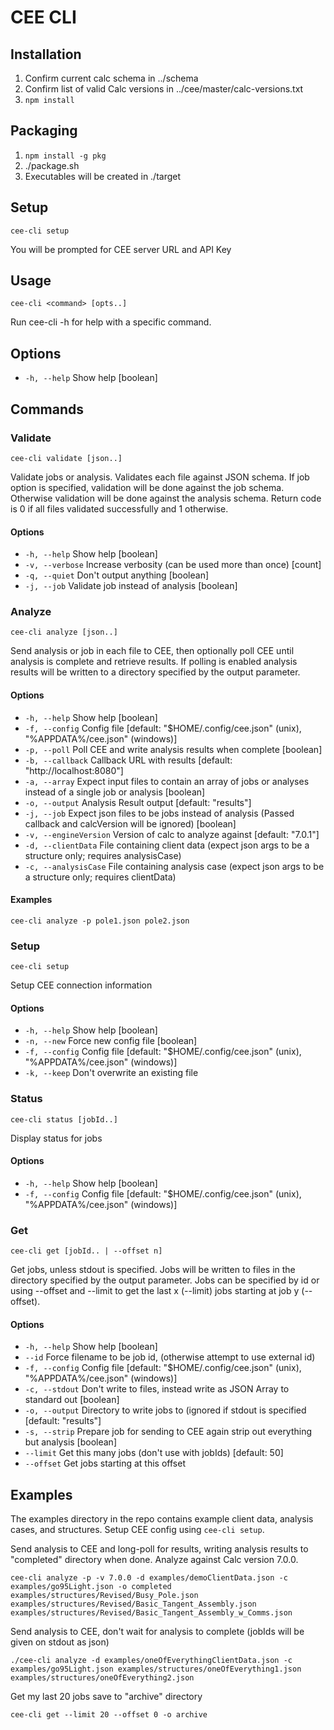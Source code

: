 # CEE CLI

## Installation
1. Confirm current calc schema in ../schema
1. Confirm list of valid Calc versions in ../cee/master/calc-versions.txt
1. `npm install`

## Packaging
1. `npm install -g pkg`
1. ./package.sh
1. Executables will be created in ./target

## Setup
`cee-cli setup`

You will be prompted for CEE server URL and API Key

## Usage
`cee-cli <command> [opts..]`

Run cee-cli -h <command> for help with a specific command.

## Options
  * `-h, --help`  Show help  [boolean]

## Commands

### Validate
`cee-cli validate [json..]`

Validate jobs or analysis.  Validates each file against JSON schema.  If job option is specified, validation will be done against the job schema.  Otherwise validation will be done against the analysis schema.  Return code is 0 if all files validated successfully and 1 otherwise.

#### Options
  * `-h, --help`     Show help  [boolean]
  * `-v, --verbose`  Increase verbosity (can be used more than once)  [count]
  * `-q, --quiet`    Don't output anything  [boolean]
  * `-j, --job`      Validate job instead of analysis  [boolean]


### Analyze
`cee-cli analyze [json..]`

Send analysis or job in each file to CEE, then optionally poll CEE until analysis is complete  and retrieve results.  If polling is enabled analysis results will be written to a directory specified by the output parameter.

#### Options
   * `-h, --help`           Show help  [boolean]
   * `-f, --config`         Config file  [default: "$HOME/.config/cee.json" (unix), "%APPDATA%/cee.json" (windows)]
   * `-p, --poll`           Poll CEE and write analysis results when complete  [boolean]
   * `-b, --callback`       Callback URL with results  [default: "http://localhost:8080"]
   * `-a, --array`          Expect input files to contain an array of jobs or analyses instead of a single job or analysis  [boolean]
   * `-o, --output`         Analysis Result output  [default: "results"]
   * `-j, --job`            Expect json files to be jobs instead of analysis (Passed callback and calcVersion will be ignored)  [boolean]
   * `-v, --engineVersion`  Version of calc to analyze against  [default: "7.0.1"]
   * `-d, --clientData`     File containing client data (expect json args to be a structure only; requires analysisCase)
   * `-c, --analysisCase`   File containing analysis case (expect json args to be a structure only; requires clientData)

#### Examples
  `cee-cli analyze -p pole1.json pole2.json`

### Setup
`cee-cli setup`

Setup CEE connection information

#### Options
  * `-h, --help`    Show help  [boolean]
  * `-n, --new`     Force new config file  [boolean]
  * `-f, --config`  Config file  [default: "$HOME/.config/cee.json" (unix), "%APPDATA%/cee.json" (windows)]
  * `-k, --keep`    Don't overwrite an existing file

### Status
`cee-cli status [jobId..]`

Display status for jobs

#### Options
  * `-h, --help`    Show help  [boolean]
  * `-f, --config`  Config file  [default: "$HOME/.config/cee.json" (unix), "%APPDATA%/cee.json" (windows)]

### Get
`cee-cli get [jobId.. | --offset n]`

Get jobs, unless stdout is specified.  Jobs will be written to files in the directory specified by the output parameter.  Jobs can be specified by id or using --offset and --limit to get the last x (--limit) jobs starting at job y (--offset).

#### Options
  * `-h, --help`    Show help  [boolean]
  * `--id`          Force filename to be job id, (otherwise attempt to use external id)
  * `-f, --config`  Config file  [default: "$HOME/.config/cee.json" (unix), "%APPDATA%/cee.json" (windows)]
  * `-c, --stdout`  Don't write to files, instead write as JSON Array to standard out [boolean]
  * `-o, --output`  Directory to write jobs to (ignored if stdout is specified [default: "results"]
  * `-s, --strip`   Prepare job for sending to CEE again strip out everything but analysis [boolean]
  * `--limit`       Get this many jobs (don't use with jobIds)         [default: 50]
  * `--offset`      Get jobs starting at this offset

## Examples

  The examples directory in the repo contains example client data, analysis cases, and structures.  Setup CEE config using `cee-cli setup`. 

  Send analysis to CEE and long-poll for results, writing analysis results to "completed" directory when done. Analyze against Calc version 7.0.0.
 ```
 cee-cli analyze -p -v 7.0.0 -d examples/demoClientData.json -c examples/go95Light.json -o completed examples/structures/Revised/Busy_Pole.json examples/structures/Revised/Basic_Tangent_Assembly.json examples/structures/Revised/Basic_Tangent_Assembly_w_Comms.json
 ```

  Send analysis to CEE, don't wait for analysis to complete (jobIds will be given on stdout as json)
 ```
 ./cee-cli analyze -d examples/oneOfEverythingClientData.json -c examples/go95Light.json examples/structures/oneOfEverything1.json examples/structures/oneOfEverything2.json
 ```

  Get my last 20 jobs save to "archive" directory
  ```
  cee-cli get --limit 20 --offset 0 -o archive
  ```
